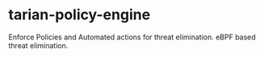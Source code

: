 # tarian-policy-engine
Enforce Policies and Automated actions for threat elimination. eBPF based threat elimination.

